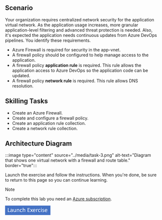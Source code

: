 ## Scenario

Your organization requires centralized network security for the application virtual network. As the application usage increases, more granular application-level filtering and advanced threat protection is needed. Also, it's expected the application needs continuous updates from Azure DevOps pipelines. You identify these requirements.
+ Azure Firewall is required for security in the app-vnet. 
+ A firewall policy should be configured to help manage access to the application. 
+ A firewall policy **application rule** is required. This rule allows the application access to Azure DevOps so the application code can be updated. 
+ A firewall policy **network rule** is required. This rule allows DNS resolution. 

## Skilling Tasks

+ Create an Azure Firewall.
+ Create and configure a firewall policy.
+ Create an application rule collection.
+ Create a network rule collection.


## Architecture Diagram

:::image type="content" source="../media/task-3.png" alt-text="Diagram that shows one virtual network with a firewall and route table." border="true":::

Launch the exercise and follow the instructions. When you're done, be sure to return to this page so you can continue learning.

> [!NOTE]
> To complete this lab you need an [Azure subscription](https://azure.microsoft.com/free/).

[![Button to launch exercise.](../media/launch-exercise.png)](https://go.microsoft.com/fwlink/?linkid=2261961)

